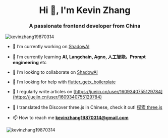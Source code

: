 <h1 align="center">Hi 👋, I'm Kevin Zhang</h1>
<h3 align="center">A passionate frontend developer from China</h3>

<p align="left"> <img src="https://komarev.com/ghpvc/?username=kevinzhang19870314&label=Profile%20views&color=0e75b6&style=flat" alt="kevinzhang19870314" /> </p>

- 🔭 I’m currently working on [ShadowAI](https://github.com/KevinZhang19870314/shadowai)

- 🌱 I’m currently learning **AI, Langchain, Agno, 人工智能，Prompt engineering** etc

- 👯 I’m looking to collaborate on [ShadowAI](https://github.com/KevinZhang19870314/shadowai)

- 🤝 I’m looking for help with [flutter_getx_boilerplate](https://github.com/KevinZhang19870314/flutter_getx_boilerplate)

- 📝 I regularly write articles on [https://juejin.cn/user/1609340755129784](https://juejin.cn/user/1609340755129784)

- 📝 I translated the Discover three.js in Chinese, check it out! [探索 three.js](https://discoverthreejs.com/zh/)

- 📫 How to reach me **kevinzhang19870314@gmail.com**

<p>&nbsp;<img align="center" src="https://github-readme-stats.vercel.app/api?username=kevinzhang19870314&show_icons=true&locale=en" alt="kevinzhang19870314" /></p>
